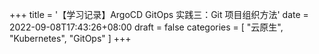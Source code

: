 +++
title = '【学习记录】ArgoCD GitOps 实践三：Git 项目组织方法'
date = 2022-09-08T17:43:26+08:00
draft = false
categories = [
    "云原生",
    "Kubernetes",
    "GitOps"
]
+++
